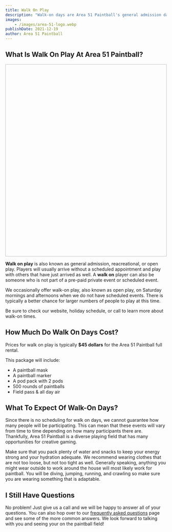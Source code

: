 ```yaml
---
title: Walk On Play
description: "Walk-on days are Area 51 Paintball's general admission days.  You do not need to schedule an event to participate. Check our website to see when walk-on days are happening."
images:
    - /images/area-51-logo.webp
publishDate: 2021-12-19
author: Area 51 Paintball
---
```


## What Is Walk On Play At Area 51 Paintball?

<img data-src="/images/walk-on-play.webp" class="lazy fluid-img" decoding="async" height="600" width="1200" />

**Walk on play** is also known as general admission, reacreational, or open play. Players will usually arrive without a scheduled appointment and play with others that have just arrived as well.  A **walk on** player can also be someone who is not part of a pre-paid private event or scheduled event.  

We occasionally offer walk-on play, also known as open play, on Saturday mornings and afternoons when we do not have scheduled events.  There is typically a better chance for larger numbers of people to play at this time.  

Be sure to check our website, holiday schedule, or call to learn more about walk-on times.  

## How Much Do Walk On Days Cost? 

Prices for walk on play is typically **$45 dollars** for the Area 51 Paintball full rental.

This package will include:

- A paintball mask
- A paintball marker
- A pod pack with 2 pods
- 500 rounds of paintballs
- Field pass & all day air


## What To Expect Of Walk-On Days?

Since there is no scheduling for walk on days, we cannot guarantee how many people will be participating.  This can mean that these events will vary from time to time depending on how many participants there are.  Thankfully, Area 51 Paintball is a diverse playing field that has many opportunities for creative gaming.  

Make sure that you pack plenty of water and snacks to keep your energy strong and your hydration adequate.  We recommend wearing clothes that are not too loose, but not too tight as well.  Generally speaking, anything you might wear outside to work around the house will most likely work for paintball.  You will be diving, jumping, running, and crawling so make sure you are wearing something that is adaptable.  

## I Still Have Questions

No problem!  Just give us a call and we will be happy to answer all of your questions.  You can also hop over to our [frequently asked questions](/frequently-asked-questions "Area 51 Paintball - Frequently Asked Questions") page and see some of the more common answers.  We look forward to talking with you and seeing your on the paintball field!  